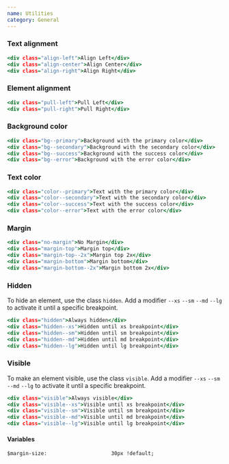 ```yaml
---
name: Utilities
category: General
---
```


### Text alignment
```alignment.html
<div class="align-left">Align Left</div>
<div class="align-center">Align Center</div>
<div class="align-right">Align Right</div>
```

### Element alignment
```pull.html
<div class="pull-left">Pull Left</div>
<div class="pull-right">Pull Right</div>
```

### Background color
```background.html
<div class="bg--primary">Background with the primary color</div>
<div class="bg--secondary">Background with the secondary color</div>
<div class="bg--success">Background with the success color</div>
<div class="bg--error">Background with the error color</div>
```

### Text color
```color.html
<div class="color--primary">Text with the primary color</div>
<div class="color--secondary">Text with the secondary color</div>
<div class="color--success">Text with the success color</div>
<div class="color--error">Text with the error color</div>
```

### Margin
```margin.html
<div class="no-margin">No Margin</div>
<div class="margin-top">Margin top</div>
<div class="margin-top--2x">Margin top 2x</div>
<div class="margin-bottom">Margin bottom</div>
<div class="margin-bottom--2x">Margin bottom 2x</div>
```

### Hidden
To hide an element, use the class `hidden`. Add a modifier `--xs` `--sm` `--md` `--lg` to activate it until a specific breakpoint.
```hidden.html
<div class="hidden">Always hidden</div>
<div class="hidden--xs">Hidden until xs breakpoint</div>
<div class="hidden--sm">Hidden until sm breakpoint</div>
<div class="hidden--md">Hidden until md breakpoint</div>
<div class="hidden--lg">Hidden until lg breakpoint</div>
```

### Visible
To make an element visible, use the class `visible`. Add a modifier `--xs` `--sm` `--md` `--lg` to activate it until a specific breakpoint.
```visible.html
<div class="visible">Always visible</div>
<div class="visible--xs">Visible until xs breakpoint</div>
<div class="visible--sm">Visible until sm breakpoint</div>
<div class="visible--md">Visible until md breakpoint</div>
<div class="visible--lg">Visible until lg breakpoint</div>
```

#### Variables
```
$margin-size:                     30px !default;
```